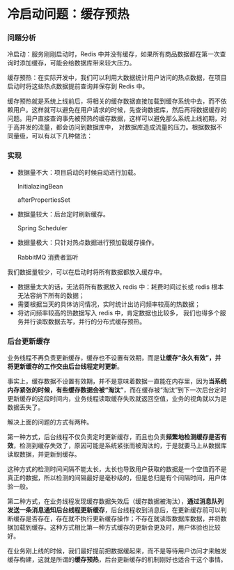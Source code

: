 # 冷启动问题：缓存预热

### 问题分析

冷启动：服务刚刚启动时，Redis 中并没有缓存，如果所有商品数据都在第一次查询时添加缓存，可能会给数据库带来较大压力。

缓存预热：在实际开发中，我们可以利用大数据统计用户访问的热点数据，在项目启动时将这些热点数据提前查询并保存到 Redis 中。

缓存预热就是系统上线前后，将相关的缓存数据直接加载到缓存系统中去，而不依赖用户。这样就可以避免在用户请求的时候，先查询数据库，然后再将数据缓存的问题。用户直接查询事先被预热的缓存数据，这样可以避免那么系统上线初期，对于高并发的流量，都会访问到数据库中， 对数据库造成流量的压力。根据数据不同量级，可以有以下几种做法：

### 实现

- 数据量不大：项目启动的时候自动进行加载。

  InitialazingBean

  afterPropertiesSet

- 数据量较大：后台定时刷新缓存。

  Spring Scheduler

- 数据量极大：只针对热点数据进行预加载缓存操作。

  RabbitMQ 消费者监听

我们数据量较少，可以在启动时将所有数据都放入缓存中。

- 数据量太大的话，无法将所有数据放入 redis 中：耗费时间过长或 redis 根本无法容纳下所有的数据；
- 需要根据当天的具体访问情况，实时统计出访问频率较高的热数据；
- 将访问频率较高的热数据写入 redis 中，肯定数据也比较多， 我们也得多个服务并行读取数据去写，并行的分布式缓存预热。

### 后台更新缓存

业务线程不再负责更新缓存，缓存也不设置有效期，而是**让缓存“永久有效”，并将更新缓存的工作交由后台线程定时更新**。

事实上，缓存数据不设置有效期，并不是意味着数据一直能在内存里，因为**当系统内存紧张的时候，有些缓存数据会被“淘汰”**，而在缓存被“淘汰”到下一次后台定时更新缓存的这段时间内，业务线程读取缓存失败就返回空值，业务的视角就以为是数据丢失了。

解决上面的问题的方式有两种。

第一种方式，后台线程不仅负责定时更新缓存，而且也负责**频繁地检测缓存是否有效**，检测到缓存失效了，原因可能是系统紧张而被淘汰的，于是就要马上从数据库读取数据，并更新到缓存。

这种方式的检测时间间隔不能太长，太长也导致用户获取的数据是一个空值而不是真正的数据，所以检测的间隔最好是毫秒级的，但是总归是有个间隔时间，用户体验一般。

第二种方式，在业务线程发现缓存数据失效后（缓存数据被淘汰），**通过消息队列发送一条消息通知后台线程更新缓存**，后台线程收到消息后，在更新缓存前可以判断缓存是否存在，存在就不执行更新缓存操作；不存在就读取数据库数据，并将数据加载到缓存。这种方式相比第一种方式缓存的更新会更及时，用户体验也比较好。

在业务刚上线的时候，我们最好提前把数据缓起来，而不是等待用户访问才来触发缓存构建，这就是所谓的**缓存预热**，后台更新缓存的机制刚好也适合干这个事情。

